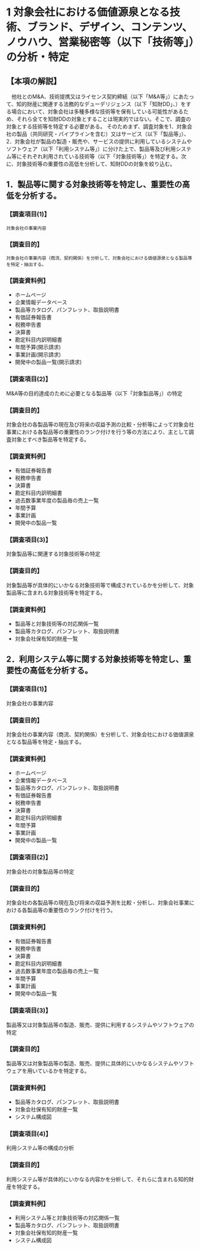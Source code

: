 # 1 対象会社における価値源泉となる技術、ブランド、デザイン、コンテンツ、ノウハウ、営業秘密等（以下「技術等」）の分析・特定

## 【本項の解説】
　他社とのM&A、技術提携又はライセンス契約締結（以下「M&A等」）にあたって、知的財産に関連する法務的なデューデリジェンス（以下「知財DD」、）をする場合において、対象会社は多種多様な技術等を保有している可能性があるため、それら全てを知財DDの対象とすることは現実的ではない。そこで、調査の対象とする技術等を特定する必要がある。
そのためまず、調査対象を1．対象会社の製品（共同研究・パイプラインを含む）又はサービス（以下「製品等」）、2．対象会社が製品の製造・販売や、サービスの提供に利用しているシステムやソフトウェア（以下「利用システム等」）に分けた上で、製品等及び利用システム等にそれぞれ利用されている技術等（以下「対象技術等」）を特定する。次に、対象技術等の重要性の高低を分析して、知財DDの対象を絞り込む。

## 1．製品等に関する対象技術等を特定し、重要性の高低を分析する。

### 【調査項目(1)】
	対象会社の事業内容
### 【調査目的】
	対象会社の事業内容（商流、契約関係）を分析して、対象会社における価値源泉となる製品等を特定・抽出する。
### 【調査資料例】
* ホームページ
* 企業情報データベース
* 製品等カタログ、パンフレット、取扱説明書
* 有価証券報告書
* 税務申告書
* 決算書
* 勘定科目内訳明細書
* 年間予算(開示請求)
* 事業計画(開示請求)
* 開発中の製品一覧(開示請求)


### 【調査項目(2)】
M&A等の目的達成のために必要となる製品等（以下「対象製品等」）の特定
### 【調査目的】
対象会社の各製品等の現在及び将来の収益予測の比較・分析等によって対象会社事業における各製品等の重要性のランク付けを行う等の方法により、主として調査対象とすべき製品等を特定する。
### 【調査資料例】
* 有価証券報告書
* 税務申告書
* 決算書
* 勘定科目内訳明細書
* 過去数事業年度の製品毎の売上一覧
* 年間予算
* 事業計画
* 開発中の製品一覧


### 【調査項目(3)】
対象製品等に関連する対象技術等の特定
### 【調査目的】
対象製品等が具体的にいかなる対象技術等で構成されているかを分析して、対象製品等に含まれる対象技術等を特定する。
### 【調査資料例】
* 製品等と対象技術等の対応関係一覧
* 製品等カタログ、パンフレット、取扱説明書
* 対象会社保有知的財産一覧

## 2．利用システム等に関する対象技術等を特定し、重要性の高低を分析する。

### 【調査項目(1)】
対象会社の事業内容
### 【調査目的】
対象会社の事業内容（商流、契約関係）を分析して、対象会社における価値源泉となる製品等を特定・抽出する。
### 【調査資料例】
* ホームページ
* 企業情報データベース
* 製品等カタログ、パンフレット、取扱説明書
* 有価証券報告書
* 税務申告書
* 決算書
* 勘定科目内訳明細書
* 年間予算
* 事業計画
* 開発中の製品一覧


### 【調査項目(2)】
対象会社の対象製品等の特定
### 【調査目的】
対象会社の各製品等の現在及び将来の収益予測を比較・分析し、対象会社事業における各製品等の重要性のランク付けを行う。
### 【調査資料例】
* 有価証券報告書
* 税務申告書
* 決算書
* 勘定科目内訳明細書
* 過去数事業年度の製品毎の売上一覧
* 年間予算
* 事業計画
* 開発中の製品一覧


### 【調査項目(3)】
製品等又は対象製品等の製造、販売、提供に利用するシステムやソフトウェアの特定
### 【調査目的】
製品等又は対象製品等の製造、販売、提供に具体的にいかなるシステムやソフトウェアを用いているかを特定する。
### 【調査資料例】
* 製品等カタログ、パンフレット、取扱説明書
* 対象会社保有知的財産一覧
* システム構成図

### 【調査項目(4)】
利用システム等の構成の分析
### 【調査目的】
利用システム等が具体的にいかなる内容かを分析して、それらに含まれる知的財産を特定する。
### 【調査資料例】
* 利用システム等と対象技術等の対応関係一覧
* 製品等カタログ、パンフレット、取扱説明書
* 対象会社保有知的財産一覧
* システム構成図
